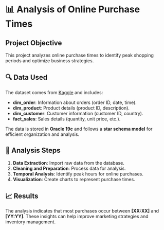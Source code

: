 # 📊 Analysis of Online Purchase Times

## Project Objective
This project analyzes online purchase times to identify peak shopping periods and optimize business strategies.

## 🔍 Data Used
The dataset comes from [Kaggle](https://www.kaggle.com/) and includes:
- **dim_order**: Information about orders (order ID, date, time).
- **dim_product**: Product details (product ID, description).
- **dim_customer**: Customer information (customer ID, country).
- **fact_sales**: Sales details (quantity, unit price, etc.).

The data is stored in **Oracle 19c** and follows a **star schema model** for efficient organization and analysis.

## 🔧 Analysis Steps
1. **Data Extraction**: Import raw data from the database.
2. **Cleaning and Preparation**: Process data for analysis.
3. **Temporal Analysis**: Identify peak hours for online purchases.
4. **Visualization**: Create charts to represent purchase times.

## 📈 Results
The analysis indicates that most purchases occur between **[XX:XX]** and **[YY:YY]**. These insights can help improve marketing strategies and inventory management.
